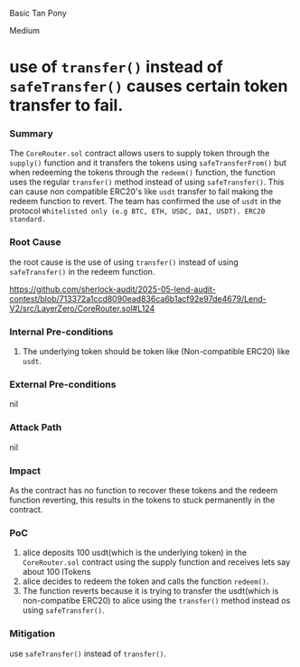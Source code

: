 Basic Tan Pony

Medium

# use of `transfer()` instead of `safeTransfer()` causes certain token transfer to fail.

### Summary

The `CoreRouter.sol` contract allows users to supply token through the `supply()` function and it transfers the tokens using `safeTransferFrom()` but when redeeming the tokens through the `redeem()` function, the function uses the regular `transfer()` method instead of using `safeTransfer()`. This can cause non compatible ERC20's like `usdt` transfer to fail making the redeem function to revert. The team has confirmed the use of `usdt` in the protocol `Whitelisted only (e.g BTC, ETH, USDC, DAI, USDT). ERC20 standard.`

### Root Cause

the root cause is the use of using `transfer()` instead of using `safeTransfer()` in the redeem function.

https://github.com/sherlock-audit/2025-05-lend-audit-contest/blob/713372a1ccd8090ead836ca6b1acf92e97de4679/Lend-V2/src/LayerZero/CoreRouter.sol#L124

### Internal Pre-conditions

1. The underlying token should be token like (Non-compatible ERC20) like `usdt`.

### External Pre-conditions

nil

### Attack Path

nil

### Impact

As the contract has no function to recover these tokens and the redeem function reverting, this results in the tokens to stuck permanently in the contract.

### PoC

1. alice deposits 100 usdt(which is the underlying token) in the `CoreRouter.sol` contract using the supply function and receives lets say about 100 lTokens
2. alice decides to redeem the token and calls the function `redeem()`.
3. The function reverts because it is trying to transfer the usdt(which is non-compatibe ERC20) to alice using the `transfer()` method instead os using `safeTransfer()`.

### Mitigation


use `safeTransfer()` instead of `transfer()`.